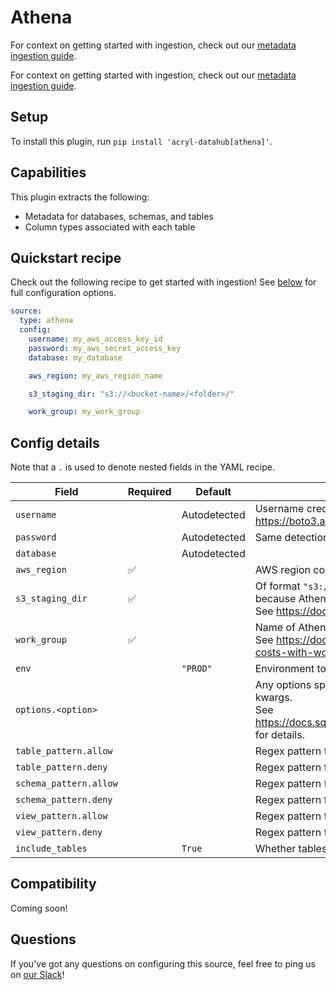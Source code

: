 # Athena

For context on getting started with ingestion, check out our [metadata ingestion guide](../README.md).

For context on getting started with ingestion, check out our [metadata ingestion guide](../README.md).

## Setup

To install this plugin, run `pip install 'acryl-datahub[athena]'`.

## Capabilities

This plugin extracts the following:

- Metadata for databases, schemas, and tables
- Column types associated with each table

## Quickstart recipe

Check out the following recipe to get started with ingestion! See [below](#config-details) for full configuration options.

```yml
source:
  type: athena
  config:
    username: my_aws_access_key_id
    password: my_aws_secret_access_key
    database: my_database

    aws_region: my_aws_region_name

    s3_staging_dir: "s3://<bucket-name>/<folder>/"

    work_group: my_work_group
```

## Config details

Note that a `.` is used to denote nested fields in the YAML recipe.

| Field                  | Required | Default      | Description                                                                                                                                                                                                |
| ---------------------- | -------- | ------------ | ---------------------------------------------------------------------------------------------------------------------------------------------------------------------------------------------------------- |
| `username`             |          | Autodetected | Username credential. If not specified, detected with boto3 rules. See https://boto3.amazonaws.com/v1/documentation/api/latest/guide/credentials.html                                                       |
| `password`             |          | Autodetected | Same detection scheme as `username`                                                                                                                                                                        |
| `database`             |          | Autodetected |                                                                                                                                                                                                            |
| `aws_region`           | ✅       |              | AWS region code.                                                                                                                                                                                           |
| `s3_staging_dir`       | ✅       |              | Of format `"s3://<bucket-name>/prefix/"`. The `s3_staging_dir` parameter is needed because Athena always writes query results to S3. <br />See https://docs.aws.amazon.com/athena/latest/ug/querying.html. |
| `work_group`           | ✅       |              | Name of Athena workgroup. <br />See https://docs.aws.amazon.com/athena/latest/ug/manage-queries-control-costs-with-workgroups.html.                                                                        |
| `env`                  |          | `"PROD"`     | Environment to use in namespace when constructing URNs.                                                                                                                                                    |
| `options.<option>`     |          |              | Any options specified here will be passed to SQLAlchemy's `create_engine` as kwargs.<br />See https://docs.sqlalchemy.org/en/14/core/engines.html#sqlalchemy.create_engine for details.                    |
| `table_pattern.allow`  |          |              | Regex pattern for tables to include in ingestion.                                                                                                                                                          |
| `table_pattern.deny`   |          |              | Regex pattern for tables to exclude from ingestion.                                                                                                                                                        |
| `schema_pattern.allow` |          |              | Regex pattern for schemas to include in ingestion.                                                                                                                                                         |
| `schema_pattern.deny`  |          |              | Regex pattern for schemas to exclude from ingestion.                                                                                                                                                       |
| `view_pattern.allow`   |          |              | Regex pattern for views to include in ingestion.                                                                                                                                                           |
| `view_pattern.deny`    |          |              | Regex pattern for views to exclude from ingestion.                                                                                                                                                         |
| `include_tables`       |          | `True`       | Whether tables should be ingested.                                                                                                                                                                         |

## Compatibility

Coming soon!

## Questions

If you've got any questions on configuring this source, feel free to ping us on [our Slack](https://slack.datahubproject.io/)!
